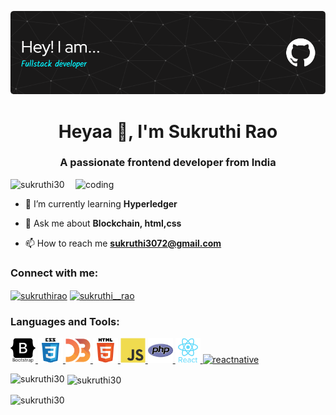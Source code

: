 ![logo](https://github.com/sukruthi30/sukruthi30/blob/main/github-header-image%20(1).png)

<h1 align="center">Heyaa 👋, I'm Sukruthi Rao</h1>
<h3 align="center">A passionate frontend developer from India</h3>

<img  align="right" alt="coding" width="400" src="https://i.pinimg.com/originals/e7/26/c7/e726c74ac081eed50feee1433d12c998.gif">

<p align="left"> <img src="https://komarev.com/ghpvc/?username=sukruthi30&label=Profile%20views&color=0e75b6&style=flat" alt="sukruthi30" /> </p>

- 🌱 I’m currently learning **Hyperledger**

- 💬 Ask me about **Blockchain, html,css**

- 📫 How to reach me **sukruthi3072@gmail.com**

<h3 align="left">Connect with me:</h3>
<p align="left">
<a href="https://linkedin.com/in/sukruthirao" target="blank"><img align="center" src="https://raw.githubusercontent.com/rahuldkjain/github-profile-readme-generator/master/src/images/icons/Social/linked-in-alt.svg" alt="sukruthirao" height="30" width="40" /></a>
<a href="https://instagram.com/sukruthi__rao" target="blank"><img align="center" src="https://raw.githubusercontent.com/rahuldkjain/github-profile-readme-generator/master/src/images/icons/Social/instagram.svg" alt="sukruthi__rao" height="30" width="40" /></a>
</p>

<h3 align="left">Languages and Tools:</h3>
<p align="left"> <a href="https://getbootstrap.com" target="_blank" rel="noreferrer"> <img src="https://raw.githubusercontent.com/devicons/devicon/master/icons/bootstrap/bootstrap-plain-wordmark.svg" alt="bootstrap" width="40" height="40"/> </a> <a href="https://www.w3schools.com/css/" target="_blank" rel="noreferrer"> <img src="https://raw.githubusercontent.com/devicons/devicon/master/icons/css3/css3-original-wordmark.svg" alt="css3" width="40" height="40"/> </a> <a href="https://d3js.org/" target="_blank" rel="noreferrer"> <img src="https://raw.githubusercontent.com/devicons/devicon/master/icons/d3js/d3js-original.svg" alt="d3js" width="40" height="40"/> </a> <a href="https://www.w3.org/html/" target="_blank" rel="noreferrer"> <img src="https://raw.githubusercontent.com/devicons/devicon/master/icons/html5/html5-original-wordmark.svg" alt="html5" width="40" height="40"/> </a> <a href="https://developer.mozilla.org/en-US/docs/Web/JavaScript" target="_blank" rel="noreferrer"> <img src="https://raw.githubusercontent.com/devicons/devicon/master/icons/javascript/javascript-original.svg" alt="javascript" width="40" height="40"/> </a> <a href="https://www.php.net" target="_blank" rel="noreferrer"> <img src="https://raw.githubusercontent.com/devicons/devicon/master/icons/php/php-original.svg" alt="php" width="40" height="40"/> </a> <a href="https://reactjs.org/" target="_blank" rel="noreferrer"> <img src="https://raw.githubusercontent.com/devicons/devicon/master/icons/react/react-original-wordmark.svg" alt="react" width="40" height="40"/> </a> <a href="https://reactnative.dev/" target="_blank" rel="noreferrer"> <img src="https://reactnative.dev/img/header_logo.svg" alt="reactnative" width="40" height="40"/> </a> </p>

<p><img align="left" src="https://github-readme-stats.vercel.app/api/top-langs?username=sukruthi30&show_icons=true&locale=en&layout=compact" alt="sukruthi30" /></p>

<p>&nbsp;<img align="center" src="https://github-readme-stats.vercel.app/api?username=sukruthi30&show_icons=true&locale=en" alt="sukruthi30" /></p>

<p><img align="center" src="https://github-readme-streak-stats.herokuapp.com/?user=sukruthi30&" alt="sukruthi30" /></p>
